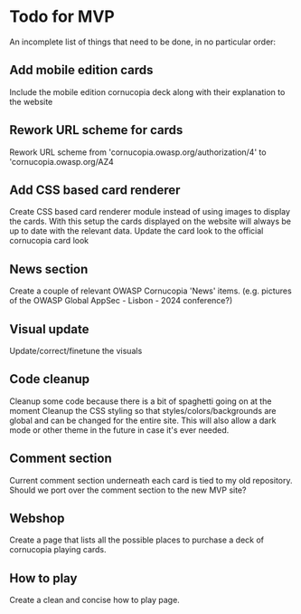 # Todo for MVP
An incomplete list of things that need to be done, in no particular order:

## Add mobile edition cards
Include the mobile edition cornucopia deck along with their explanation to the website

## Rework URL scheme for cards
Rework URL scheme from 'cornucopia.owasp.org/authorization/4' to 'cornucopia.owasp.org/AZ4

## Add CSS based card renderer
Create CSS based card renderer module instead of using images to display the cards. With this setup the cards displayed on the website will always be up to date with the relevant data. 
Update the card look to the official cornucopia card look

## News section
Create a couple of relevant OWASP Cornucopia 'News' items. (e.g. pictures of the OWASP Global AppSec - Lisbon - 2024 conference?)

## Visual update
Update/correct/finetune the visuals 

## Code cleanup
Cleanup some code because there is a bit of spaghetti going on at the moment
Cleanup the CSS styling so that styles/colors/backgrounds are global and can be changed for the entire site. This will also allow a dark mode or other theme in the future in case it's ever needed.

## Comment section
Current comment section underneath each card is tied to my old repository. Should we port over the comment section to the new MVP site? 

## Webshop
Create a page that lists all the possible places to purchase a deck of cornucopia playing cards. 

## How to play
Create a clean and concise how to play page.